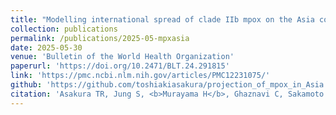 ```yaml
---
title: "Modelling international spread of clade IIb mpox on the Asia continent"
collection: publications
permalink: /publications/2025-05-mpxasia
date: 2025-05-30
venue: 'Bulletin of the World Health Organization'
paperurl: 'https://doi.org/10.2471/BLT.24.291815'
link: 'https://pmc.ncbi.nlm.nih.gov/articles/PMC12231075/'
github: 'https://github.com/toshiakiasakura/projection_of_mpox_in_Asia'
citation: 'Asakura TR, Jung S, <b>Murayama H</b>, Ghaznavi C, Sakamoto H, Teshima A, Miura F, Endo A. (2025) &quot;Modelling international spread of clade IIb mpox on the Asia continent.&quot; <i>Bulletin of the World Health Organization</i>. 2025.'
---
```

